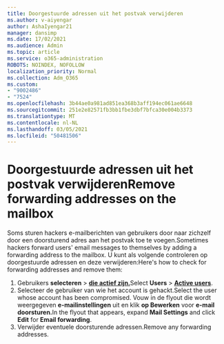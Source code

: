 ```yaml
---
title: Doorgestuurde adressen uit het postvak verwijderen
ms.author: v-aiyengar
author: AshaIyengar21
manager: dansimp
ms.date: 17/02/2021
ms.audience: Admin
ms.topic: article
ms.service: o365-administration
ROBOTS: NOINDEX, NOFOLLOW
localization_priority: Normal
ms.collection: Adm_O365
ms.custom:
- "9002486"
- "7524"
ms.openlocfilehash: 3b44ae0a981ad851ea368b3aff194ec061ae6648
ms.sourcegitcommit: 251e2e82571fb3bb1fbe3dbf7bfca30e004b3373
ms.translationtype: MT
ms.contentlocale: nl-NL
ms.lasthandoff: 03/05/2021
ms.locfileid: "50481506"
---
```

# <a name="remove-forwarding-addresses-on-the-mailbox"></a><span data-ttu-id="4fce1-102">Doorgestuurde adressen uit het postvak verwijderen</span><span class="sxs-lookup"><span data-stu-id="4fce1-102">Remove forwarding addresses on the mailbox</span></span>

<span data-ttu-id="4fce1-103">Soms sturen hackers e-mailberichten van gebruikers door naar zichzelf door een doorsturend adres aan het postvak toe te voegen.</span><span class="sxs-lookup"><span data-stu-id="4fce1-103">Sometimes hackers forward users' email messages to themselves by adding a forwarding address to the mailbox.</span></span> <span data-ttu-id="4fce1-104">U kunt als volgende controleren op doorgestuurde adressen en deze verwijderen:</span><span class="sxs-lookup"><span data-stu-id="4fce1-104">Here's how to check for forwarding addresses and remove them:</span></span>

1. <span data-ttu-id="4fce1-105">Gebruikers **selecteren**  >  **[die actief zijn.](https://go.microsoft.com/fwlink/p/?linkid=834822)**</span><span class="sxs-lookup"><span data-stu-id="4fce1-105">Select **Users** > **[Active users](https://go.microsoft.com/fwlink/p/?linkid=834822)**.</span></span>
1. <span data-ttu-id="4fce1-106">Selecteer de gebruiker van wie het account is gehackt.</span><span class="sxs-lookup"><span data-stu-id="4fce1-106">Select the user whose account has been compromised.</span></span> <span data-ttu-id="4fce1-107">Vouw in de flyout die wordt weergegeven **e-mailinstellingen** uit en klik **op Bewerken** voor **e-mail doorsturen.**</span><span class="sxs-lookup"><span data-stu-id="4fce1-107">In the flyout that appears, expand **Mail Settings** and click **Edit** for **Email forwarding**.</span></span>
1. <span data-ttu-id="4fce1-108">Verwijder eventuele doorsturende adressen.</span><span class="sxs-lookup"><span data-stu-id="4fce1-108">Remove any forwarding addresses.</span></span>
